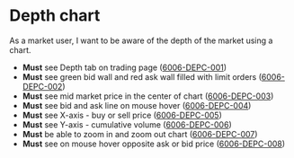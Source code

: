 # Depth chart

As a market user, I want to be aware of the depth of the market using a chart.

- **Must** see Depth tab on trading page (<a name="6006-DEPC-001" href="#6006-DEPC-001">6006-DEPC-001</a>)
- **Must** see green bid wall and red ask wall filled with limit orders (<a name="6006-DEPC-002" href="#6006-DEPC-002">6006-DEPC-002</a>)
- **Must** see mid market price in the center of chart (<a name="6006-DEPC-003" href="#6006-DEPC-003">6006-DEPC-003</a>)
- **Must** see bid and ask line on mouse hover (<a name="6006-DEPC-004" href="#6006-DEPC-004">6006-DEPC-004</a>)
- **Must** see X-axis - buy or sell price (<a name="6006-DEPC-005" href="#6006-DEPC-005">6006-DEPC-005</a>)
- **Must** see Y-axis - cumulative volume (<a name="6006-DEPC-006" href="#6006-DEPC-006">6006-DEPC-006</a>)
- **Must** be able to zoom in and zoom out chart (<a name="6006-DEPC-007" href="#6006-DEPC-007">6006-DEPC-007</a>)
- **Must** see on mouse hover opposite ask or bid price (<a name="6006-DEPC-008" href="#6006-DEPC-008">6006-DEPC-008</a>)
